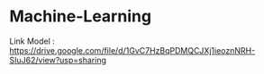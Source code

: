 # Machine-Learning
Link Model : https://drive.google.com/file/d/1GvC7HzBqPDMQCJXj1ieoznNRH-SIuJ62/view?usp=sharing
